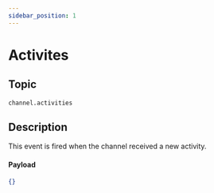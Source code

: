 ```yaml
---
sidebar_position: 1
---
```


# Activites

## Topic

`channel.activities`

## Description

This event is fired when the channel received a new activity.

#### Payload

```json
{}
```
